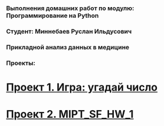 ### Выполнения домашних работ по модулю: Программирование на Python
### Студент: Миннебаев Руслан Ильдусович
### Прикладной анализ данных в медицине

### Проекты:
# [Проект 1. Игра: угадай число](https://github.com/Rinengen/SF_HW/tree/SF_HW/project_1)
# [Проект 2. MIPT_SF_HW_1](https://github.com/Rinengen/SF_HW/tree/SF_HW/project_2)
